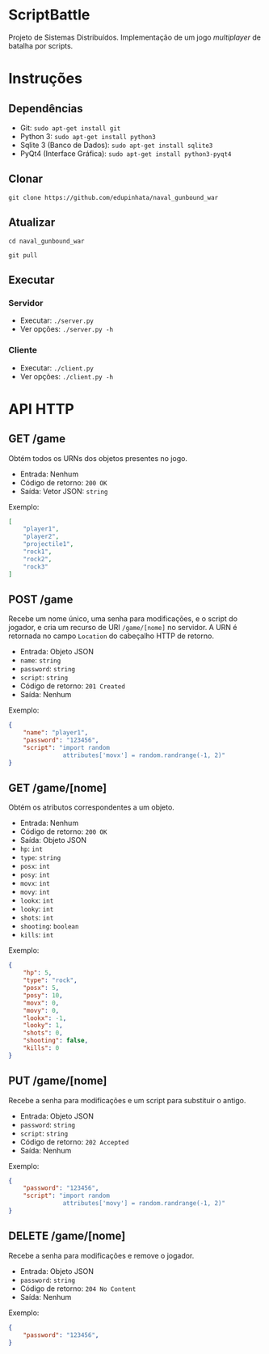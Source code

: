 # ScriptBattle

Projeto de Sistemas Distribuídos. Implementação de um jogo *multiplayer* de
batalha por scripts.

# Instruções

## Dependências

* Git: `sudo apt-get install git`
* Python 3: `sudo apt-get install python3`
* Sqlite 3 (Banco de Dados): `sudo apt-get install sqlite3`
* PyQt4 (Interface Gráfica): `sudo apt-get install python3-pyqt4`

## Clonar

`git clone https://github.com/edupinhata/naval_gunbound_war`

## Atualizar

`cd naval_gunbound_war`

`git pull`

## Executar

### Servidor

* Executar: `./server.py`
* Ver opções: `./server.py -h`

### Cliente

* Executar: `./client.py`
* Ver opções: `./client.py -h`

# API HTTP

## GET /game

Obtém todos os URNs dos objetos presentes no jogo.

* Entrada: Nenhum
* Código de retorno: `200 OK`
* Saída: Vetor JSON: `string`

Exemplo:

```json
[
    "player1",
    "player2",
    "projectile1",
    "rock1",
    "rock2",
    "rock3"
]
```

## POST /game

Recebe um nome único, uma senha para modificações, e o script do jogador, e
cria um recurso de URI `/game/[nome]` no servidor. A URN é retornada no campo
`Location` do cabeçalho HTTP de retorno.

* Entrada: Objeto JSON
 * `name`: `string`
 * `password`: `string`
 * `script`: `string`
* Código de retorno: `201 Created`
* Saída: Nenhum

Exemplo:

```json
{
    "name": "player1",
    "password": "123456",
    "script": "import random
               attributes['movx'] = random.randrange(-1, 2)"
}
```

## GET /game/[nome]

Obtém os atributos correspondentes a um objeto.

* Entrada: Nenhum
* Código de retorno: `200 OK`
* Saída: Objeto JSON
 * `hp`: `int`
 * `type`: `string`
 * `posx`: `int`
 * `posy`: `int`
 * `movx`: `int`
 * `movy`: `int`
 * `lookx`: `int`
 * `looky`: `int`
 * `shots`: `int`
 * `shooting`: `boolean`
 * `kills`: `int`

Exemplo:

```json
{
    "hp": 5,
    "type": "rock",
    "posx": 5,
    "posy": 10,
    "movx": 0,
    "movy": 0,
    "lookx": -1,
    "looky": 1,
    "shots": 0,
    "shooting": false,
    "kills": 0
}
```

## PUT /game/[nome]

Recebe a senha para modificações e um script para substituir o antigo.

* Entrada: Objeto JSON
 * `password`: `string`
 * `script`: `string`
* Código de retorno: `202 Accepted`
* Saída: Nenhum

Exemplo:

```json
{
    "password": "123456",
    "script": "import random
               attributes['movy'] = random.randrange(-1, 2)"
}
```

## DELETE /game/[nome]

Recebe a senha para modificações e remove o jogador.

* Entrada: Objeto JSON
 * `password`: `string`
* Código de retorno: `204 No Content`
* Saída: Nenhum

Exemplo:

```json
{
    "password": "123456",
}
```

